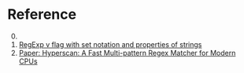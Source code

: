 # Reference

0. []()
0. [RegExp v flag with set notation and properties of strings](https://v8.dev/features/regexp-v-flag)
0. [Paper: Hyperscan: A Fast Multi-pattern Regex Matcher for Modern CPUs](https://branchfree.org/2019/02/28/paper-hyperscan-a-fast-multi-pattern-regex-matcher-for-modern-cpus/)

